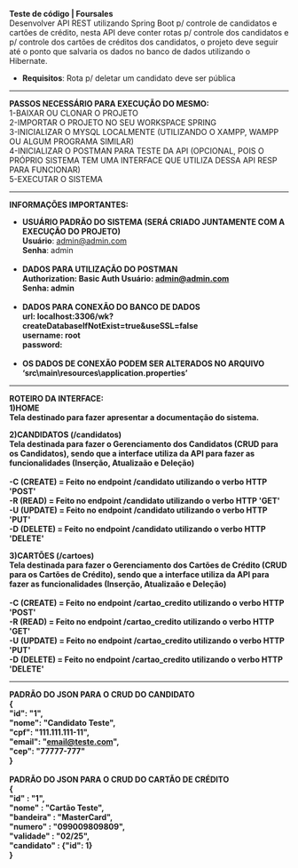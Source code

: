 <strong>Teste de código | Foursales</strong><br>
Desenvolver API REST utilizando Spring Boot p/ controle de candidatos e cartões de crédito, nesta API deve conter rotas p/ controle dos candidatos e p/ controle dos cartões de créditos dos candidatos, o projeto deve seguir até o ponto que salvaria os dados no banco de dados utilizando o Hibernate.<br>
- <strong>Requisitos</strong>: Rota p/ deletar um candidato deve ser pública
---------------------------------------------------------------------------------------------------------------------------

<strong>PASSOS NECESSÁRIO PARA EXECUÇÃO DO MESMO:</strong><br>
1-BAIXAR OU CLONAR O PROJETO<br>
2-IMPORTAR O PROJETO NO SEU WORKSPACE SPRING<br>
3-INICIALIZAR O MYSQL LOCALMENTE (UTILIZANDO O XAMPP, WAMPP OU ALGUM PROGRAMA SIMILAR)<br>
4-INICIALIZAR O POSTMAN PARA TESTE DA API (OPCIONAL, POIS O PRÓPRIO SISTEMA TEM UMA INTERFACE QUE UTILIZA DESSA API RESP PARA FUNCIONAR)<br>
5-EXECUTAR O SISTEMA<br>

---------------------------------------------------------------------------------------------------------------------------

<strong>INFORMAÇÕES IMPORTANTES:</strong><br>
- <strong>USUÁRIO PADRÃO DO SISTEMA (SERÁ CRIADO JUNTAMENTE COM A EXECUÇÃO DO PROJETO)</strong><br>
	<strong>Usuário</strong>: admin@admin.com<br>
	<strong>Senha</strong>: admin<br><br>
- <strong>DADOS PARA UTILIZAÇÃO DO POSTMAN</strong> <br>
  <strong>Authorization<strong>: Basic Auth
  <strong>Usuário</strong>: admin@admin.com<br>
	<strong>Senha</strong>: admin<br><br>
- <strong>DADOS PARA CONEXÃO DO BANCO DE DADOS</strong> <br>
	url: localhost:3306/wk?createDatabaseIfNotExist=true&useSSL=false<br>
	username: root<br>
	password:<br><br>
- <strong>OS DADOS DE CONEXÃO PODEM SER ALTERADOS NO ARQUIVO ‘src\main\resources\application.properties’</strong><br>

---------------------------------------------------------------------------------------------------------------------------

<strong>ROTEIRO DA INTERFACE</strong>:<br>
<strong>1)HOME</strong> <br>
Tela destinado para fazer apresentar a documentação do sistema.<br>

<strong>2)CANDIDATOS (/candidatos)</strong><br>
Tela destinada para fazer o Gerenciamento dos Candidatos (CRUD para os Candidatos), sendo que a interface utiliza da API para fazer as funcionalidades (Inserção, Atualizaão e Deleção)<br><br>
-<strong>C (CREATE)</strong> = Feito no endpoint /candidato utilizando o verbo HTTP 'POST'<br>
-<strong>R (READ)</strong> = Feito no endpoint /candidato utilizando o verbo HTTP 'GET'<br>
-<strong>U (UPDATE)</strong> = Feito no endpoint /candidato utilizando o verbo HTTP 'PUT'<br>
-<strong>D (DELETE)</strong> = Feito no endpoint /candidato utilizando o verbo HTTP 'DELETE'<br>
  
<strong>3)CARTÕES (/cartoes)</strong><br>
Tela destinada para fazer o Gerenciamento dos Cartões de Crédito (CRUD para os Cartões de Crédito), sendo que a interface utiliza da API para fazer as funcionalidades (Inserção, Atualizaão e Deleção)<br><br>
-<strong>C (CREATE)</strong> = Feito no endpoint /cartao_credito utilizando o verbo HTTP 'POST'<br>
-<strong>R (READ)</strong> = Feito no endpoint /cartao_credito utilizando o verbo HTTP 'GET'<br>
-<strong>U (UPDATE)</strong> = Feito no endpoint /cartao_credito utilizando o verbo HTTP 'PUT'<br>
-<strong>D (DELETE)</strong> = Feito no endpoint /cartao_credito utilizando o verbo HTTP 'DELETE'<br>

---------------------------------------------------------------------------------------------------------------------------

<strong>PADRÃO DO JSON PARA O CRUD DO CANDIDATO</strong><br>
 {<br>
    "id": "1",<br>
    "nome": "Candidato Teste",<br>
    "cpf": "111.111.111-11",<br>
    "email": "email@teste.com",<br>
    "cep": "77777-777"<br>
}<br><br>
<strong>PADRÃO DO JSON PARA O CRUD DO CARTÃO DE CRÉDITO</strong><br>
{<br>
    "id" : "1",<br>
    "nome" : "Cartão Teste",<br>
    "bandeira" : "MasterCard",<br>
    "numero" : "099009809809",<br>
    "validade" : "02/25",<br>
    "candidato" : {"id": 1}<br>
}<br>

